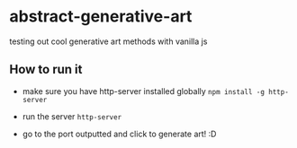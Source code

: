 # abstract-generative-art
testing out cool generative art methods with vanilla js

## How to run it

- make sure you have http-server installed globally
`npm install -g http-server`

- run the server
`http-server`

- go to the port outputted and click to generate art! :D
